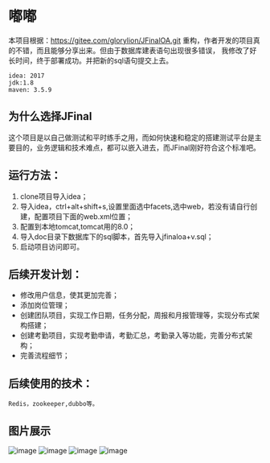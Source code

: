 # 嘟嘟
本项目根据：https://gitee.com/glorylion/JFinalOA.git 重构，作者开发的项目真的不错，而且能够分享出来。但由于数据库建表语句出现很多错误，
我修改了好长时间，终于部署成功。并把新的sql语句提交上去。

    idea: 2017
    jdk:1.8
    maven: 3.5.9
## 为什么选择JFinal
这个项目是以自己做测试和平时练手之用，而如何快速和稳定的搭建测试平台是主要目的，业务逻辑和技术难点，都可以嵌入进去，而JFinal刚好符合这个标准吧。
## 运行方法：
1. clone项目导入idea；
2. 导入idea，ctrl+alt+shift+s,设置里面选中facets,选中web，若没有请自行创建，配置项目下面的web.xml位置；
3. 配置到本地tomcat,tomcat用的8.0；
4. 导入doc目录下数据库下的sql脚本，首先导入jfinaloa+v.sql；
5. 启动项目访问即可。

## 后续开发计划：
- 修改用户信息，使其更加完善；
- 添加岗位管理；
- 创建团队项目，实现工作日期，任务分配，周报和月报管理等，实现分布式架构搭建；
- 创建考勤项目，实现考勤申请，考勤汇总，考勤录入等功能，完善分布式架构；
- 完善流程细节；

## 后续使用的技术：
    Redis，zookeeper,dubbo等。
    
    
    
## 图片展示
![image](https://github.com/AllenLeeY/JFinalOA/blob/master/src/main/webapp/common/img/readme/login.png?raw=true)
![image](https://raw.githubusercontent.com/AllenLeeY/JFinalOA/master/src/main/webapp/common/img/readme/home.png)
![image](https://github.com/AllenLeeY/JFinalOA/blob/master/src/main/webapp/common/img/readme/frient.png?raw=true)
![image](https://github.com/AllenLeeY/JFinalOA/blob/master/src/main/webapp/common/img/readme/clum.png?raw=true)